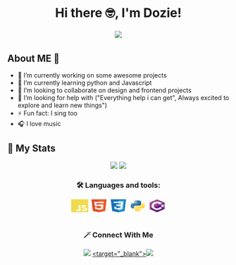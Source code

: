 <h1 align="center" > Hi there 🤓, I'm Dozie! </h1>
<h3 align="center"> <img src = "https://media.giphy.com/media/OhkMiKX0uMmLC/giphy.gif"> </h3> 


## About ME 🙈

- 🔭 I’m currently working on some awesome projects
- 🌱 I’m currently learning python and Javascript 
- 👯 I’m looking to collaborate on design and frontend projects
- 🤔 I’m looking for help with ("Everything help i can get", Always excited to explore and learn new things")
- ⚡ Fun fact: I sing too
- 🎧 I love music

## 🚀 My Stats
<div align="center">
<img height="140cm" src="https://github-readme-stats.vercel.app/api?username=doziee&show_icons=true&theme=midnight-purple&hide=prs">
<img height="140cm" src="https://github-readme-stats.vercel.app/api/top-langs/?username=doziee&layout=compact&theme=midnight-purple""(https://github.com/doziee/github-readme-stats)">
</div>

<div align="center">

### 🛠️ Languages and tools:

<div style="display: inline_block">
  <img align="center" alt="Dozie-Js" height="30" width="40" src="https://raw.githubusercontent.com/devicons/devicon/master/icons/javascript/javascript-plain.svg">
  <img align="center" alt="Dozie-HTML" height="30" width="40" src="https://raw.githubusercontent.com/devicons/devicon/master/icons/html5/html5-original.svg">
  <img align="center" alt="Dozie-CSS" height="30" width="40" src="https://raw.githubusercontent.com/devicons/devicon/master/icons/css3/css3-original.svg">
  <img align="center" alt="Dozie-Python" height="30" width="40" src="https://raw.githubusercontent.com/devicons/devicon/master/icons/python/python-original.svg">
  <img align="center" alt="Dozie-Csharp" height="30" width="40" src="https://raw.githubusercontent.com/devicons/devicon/master/icons/csharp/csharp-original.svg">
</div>
</div>

<div align="center">
<br>

### 🪄 Connect With Me

<a href = "mailto:ikechukwuedozie00@gmail.com"><img src="https://img.shields.io/badge/-Gmail-%23333?style=for-the-badge&logo=gmail&logoColor=white" target="_blank"></a>
<a href="https://www.linkedin.com/in/chiedozie-emmanuel-ikechukwu-b8a3221b1/"><target="_blank"><img src="https://img.shields.io/badge/-LinkedIn-%230077B5?style=for-the-badge&logo=linkedin&logoColor=white" target="_blank"></a> 

</div>
  



